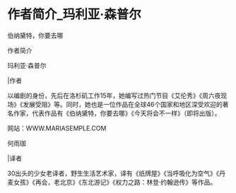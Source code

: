 # 作者简介_玛利亚·森普尔

伯纳黛特，你要去哪

作者简介

玛利亚·森普尔

|作者

以编剧的身份，先后在洛杉矶工作15年，她编写过热门节目《艾伦秀》《周六夜现场》《发展受阻》等。同时，她也是一位作品在全球46个国家和地区深受欢迎的著名作家，代表作品有《伯纳黛特，你要去哪》《今天将会不一样》（即将出版）。

网站：WWW.MARIASEMPLE.COM

何雨珈

|译者

30出头的少女老译者，野生生活艺术家，译有《纸牌屋》《当呼吸化为空气》《丹麦女孩》《再会，老北京》《东北游记》《权力之路：林登·约翰逊传》等作品。